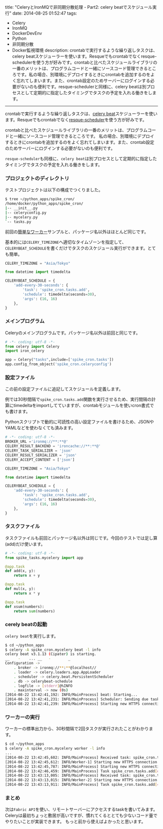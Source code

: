 title: "CeleryとIronMQで非同期分散処理 - Part2: celery beatでスケジュール実行"
date: 2014-08-25 01:52:47
tags:
 - Celery
 - IronMQ
 - DockerDevEnv
 - Python
 - 非同期分散
 - Docker監視環境
description: crontabで実行するような繰り返しタスクは、celery beatスケジューラーを使います。Resqueでもcrontabでなくresque-schedulerを使う方が好みです。crontabと比べたスケジュールライブラリの一番のメリットは、プログラムコードと一緒にソースコード管理できるところです。私の場合、別環境にデプロイするときにcrontabを追加するのをよく忘れてしまいます。また、crontab設定のためサーバーにログインする必要がないのも便利です。resque-schedulerと同様に、celery beatは別プロセスとして定期的に指定したタイミングでタスクの予定を入れる働きをします。
---

crontabで実行するような繰り返しタスクは、[celery beat](http://celery.readthedocs.org/en/latest/userguide/periodic-tasks.html)スケジューラーを使います。Resqueでもcrontabでなく[resque-scheduler](https://github.com/resque/resque-scheduler)を使う方が好みです。

crontabと比べたスケジュールライブラリの一番のメリットは、プログラムコードと一緒にソースコード管理できるところです。
私の場合、別環境にデプロイするときにcrontabを追加するのをよく忘れてしまいます。また、crontab設定のためサーバーにログインする必要がないのも便利です。

`resque-scheduler`も同様に、`celery beat`は別プロセスとして定期的に指定したタイミングでタスクの予定を入れる働きをします。

<!-- more -->

### プロジェクトのディレクトリ

テストプロジェクトは以下の構成でつくりました。

``` bash
$ tree ~/python_apps/spike_cron/
/home/docker/python_apps/spike_cron/
|-- __init__.py
|-- celeryconfig.py
|-- mycelery.py
`-- tasks.py
```

前回の[簡単なワーカー](/2014/08/24/celery-ironmq-distributed-asynchronous-task-queue/)サンプルと、パッケージ名以外はほとんど同じです。

基本的には`CELERY_TIMEZONE`へ適切なタイムゾーンを指定して、`CELERYBEAT_SCHEDULE`を書くだけでタスクのスケジュール実行ができます。とても簡単。

``` python ~/python_apps/spike_tasks/celeryconfig.py
CELERY_TIMEZONE = "Asia/Tokyo"

from datetime import timedelta

CELERYBEAT_SCHEDULE = {
    'add-every-30-seconds': {
        'task': 'spike_cron.tasks.add',
        'schedule': timedelta(seconds=30),
        'args': (16, 16)
    },
}
```


### メインプログラム

Celeryのメインプログラムです。パッケージ名以外は前回と同じです。

``` python ~/python_apps/spike_cron/mycelery.py
# -*- coding: utf-8 -*-
from celery import Celery
import iron_celery

app = Celery("tasks",include=['spike_cron.tasks'])
app.config_from_object('spike_cron.celeryconfig')
```

### 設定ファイル

この前の設定ファイルに追記してスケジュールを定義します。

例では30秒間隔で`spike_cron.tasks.add`関数を実行させるため、実行間隔の計算にtimedeltaをimportしてていますが、crontabモジュールを使いcron書式でも書けます。

Pythonスクリプトで動的に可読性の高い設定ファイルを書けるため、JSONやYAMLなどを使わなくても済みます。

``` python ~/python_apps/spike_cron/celeryconfig.py
# -*- coding: utf-8 -*-
BROKER_URL ='ironmq://**:**@'
CELERY_RESULT_BACKEND = 'ironcache://**:**@'
CELERY_TASK_SERIALIZER = 'json'
CELERY_RESULT_SERIALIZER = 'json'
CELERY_ACCEPT_CONTENT = ['json']

CELERY_TIMEZONE = "Asia/Tokyo"

from datetime import timedelta

CELERYBEAT_SCHEDULE = {
    'add-every-30-seconds': {
        'task': 'spike_cron.tasks.add',
        'schedule': timedelta(seconds=30),
        'args': (16, 16)
    },
}
```

### タスクファイル

タスクファイルも前回とパッケージ名以外は同じです。今回のテストでは足し算(add)だけ使います。

``` python ~/python_apps/spike_tasks/tasks.py
# -*- coding: utf-8 -*-
from spike_tasks.mycelery import app

@app.task
def add(x, y):
    return x + y

@app.task
def mul(x, y):
    return x * y

@app.task
def xsum(numbers):
    return sum(numbers)
```

### cerely beatの起動

`celery beat`を実行します。

``` bash
$ cd ~/python_apps
$ celery -A spike_cron.mycelery beat -l info
celery beat v3.1.13 (Cipater) is starting.
__    -    ... __   -        _
Configuration ->
    . broker -> ironmq://**:**@localhost//
    . loader -> celery.loaders.app.AppLoader
    . scheduler -> celery.beat.PersistentScheduler
    . db -> celerybeat-schedule
    . logfile -> [stderr]@%INFO
    . maxinterval -> now (0s)
[2014-08-22 13:42:41,192: INFO/MainProcess] beat: Starting...
[2014-08-22 13:42:41,231: INFO/MainProcess] Scheduler: Sending due task add-every-30-seconds (spike_cron.tasks.add)
[2014-08-22 13:42:41,239: INFO/MainProcess] Starting new HTTPS connection (1): mq-aws-us-east-1.iron.io
```

### ワーカーの実行

ワーカーの標準出力から、30秒間隔で2回タスクが実行されたことがわかります。

``` bash
$ cd ~/python_apps
$ celery -A spike_cron.mycelery worker -l info
...
[2014-08-22 13:42:45,602: INFO/MainProcess] Received task: spike_cron.tasks.add[e726dc03-af51-4c61-acc5-f9d9690722d7]
[2014-08-22 13:42:45,612: INFO/Worker-1] Starting new HTTPS connection (1): cache-aws-us-east-1.iron.io
[2014-08-22 13:42:45,787: INFO/MainProcess] Starting new HTTPS connection (2): mq-aws-us-east-1.iron.io
[2014-08-22 13:42:46,459: INFO/MainProcess] Task spike_cron.tasks.add[e726dc03-af51-4c61-acc5-f9d9690722d7] succeeded in 0.855676598003s: 32
[2014-08-22 13:43:13,005: INFO/MainProcess] Received task: spike_cron.tasks.add[45ba8c31-3847-47c6-933a-92f79671177b]
[2014-08-22 13:43:13,015: INFO/Worker-2] Starting new HTTPS connection (1): cache-aws-us-east-1.iron.io
[2014-08-22 13:43:13,911: INFO/MainProcess] Task spike_cron.tasks.add[45ba8c31-3847-47c6-933a-92f79671177b] succeeded in 0.904450221002s: 32
```

### まとめ

次は`Fabric API`を使い、リモートサーバーにアクセスするtaskを書いてみます。
Celeryは最初ちょっと敷居が高いですが、慣れてくるととても少ないコード量でやりたいことが実装できます。
もっと前から使えばよかったと思います。


